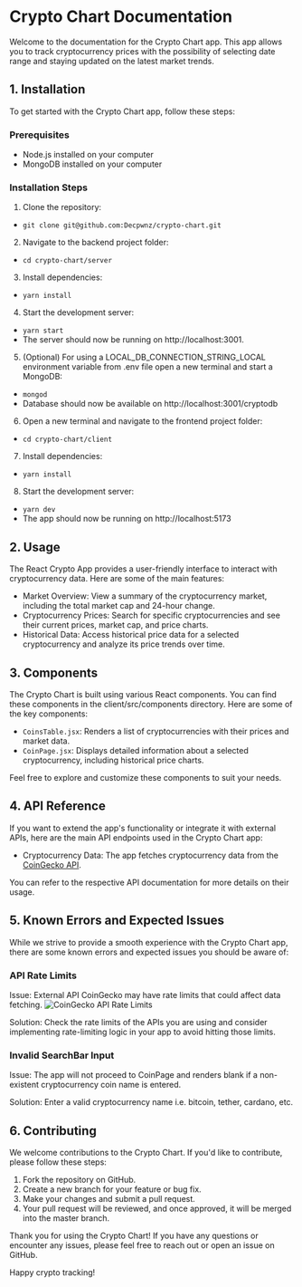 # Crypto Chart Documentation
Welcome to the documentation for the Crypto Chart app. This app allows you to track cryptocurrency prices with the possibility of selecting date range and staying updated on the latest market trends. 
## 1. Installation
To get started with the Crypto Chart app, follow these steps: 
### Prerequisites
+ Node.js installed on your computer
+ MongoDB installed on your computer
### Installation Steps
1. Clone the repository:
* `git clone git@github.com:Decpwnz/crypto-chart.git`
2. Navigate to the backend project folder:
* `cd crypto-chart/server`
3. Install dependencies:
* `yarn install`
4. Start the development server:
* `yarn start`
* The server should now be running on http://localhost:3001.
5. (Optional) For using a LOCAL_DB_CONNECTION_STRING_LOCAL environment variable from .env file open a new terminal and start a MongoDB:
* `mongod`
* Database should now be available on http://localhost:3001/cryptodb
6. Open a new terminal and navigate to the frontend project folder:
* `cd crypto-chart/client`
7. Install dependencies:
* `yarn install`
8. Start the development server:
* `yarn dev`
* The app should now be running on http://localhost:5173

## 2. Usage
The React Crypto App provides a user-friendly interface to interact with cryptocurrency data. Here are some of the main features:
* Market Overview: View a summary of the cryptocurrency market, including the total market cap and 24-hour change.
* Cryptocurrency Prices: Search for specific cryptocurrencies and see their current prices, market cap, and price charts.
* Historical Data: Access historical price data for a selected cryptocurrency and analyze its price trends over time.

## 3. Components
The Crypto Chart is built using various React components. You can find these components in the client/src/components directory. Here are some of the key components:
* `CoinsTable.jsx`: Renders a list of cryptocurrencies with their prices and market data.
* `CoinPage.jsx`: Displays detailed information about a selected cryptocurrency, including historical price charts.

Feel free to explore and customize these components to suit your needs.

## 4. API Reference
If you want to extend the app's functionality or integrate it with external APIs, here are the main API endpoints used in the Crypto Chart app:
* Cryptocurrency Data: The app fetches cryptocurrency data from the [CoinGecko API](https://www.coingecko.com/en/api).

You can refer to the respective API documentation for more details on their usage.

## 5. Known Errors and Expected Issues

While we strive to provide a smooth experience with the Crypto Chart app, there are some known errors and expected issues you should be aware of:

###  API Rate Limits
Issue: External API CoinGecko may have rate limits that could affect data fetching.
![CoinGecko API Rate Limits](https://i.imgur.com/e0Osvz5.png)

Solution: Check the rate limits of the APIs you are using and consider implementing rate-limiting logic in your app to avoid hitting those limits.

### Invalid SearchBar Input
Issue: The app will not proceed to CoinPage and renders blank if a non-existent cryptocurrency coin name is entered.

Solution: Enter a valid cryptocurrency name i.e. bitcoin, tether, cardano, etc.
## 6. Contributing
We welcome contributions to the Crypto Chart. If you'd like to contribute, please follow these steps:
1. Fork the repository on GitHub.
2. Create a new branch for your feature or bug fix.
3. Make your changes and submit a pull request.
4. Your pull request will be reviewed, and once approved, it will be merged into the master branch.


Thank you for using the Crypto Chart! If you have any questions or encounter any issues, please feel free to reach out or open an issue on GitHub.

Happy crypto tracking!